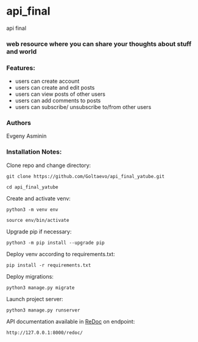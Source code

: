 # api_final
api final

### web resource where you can share your thoughts about stuff and world

### Features:

- users can create account
- users can create and edit posts
- users can view posts of other users
- users can add comments to posts
- users can subscribe/ unsubscribe to/from other users


### Authors

Evgeny Asminin

### Installation Notes:

Clone repo and change directory:

```
git clone https://github.com/Goltaevo/api_final_yatube.git
```

```
cd api_final_yatube
```

Create and activate venv:

```
python3 -m venv env
```

```
source env/bin/activate
```

Upgrade pip if necessary:

```
python3 -m pip install --upgrade pip
```

Deploy venv according to requirements.txt:

```
pip install -r requirements.txt
```

Deploy migrations:

```
python3 manage.py migrate
```

Launch project server:

```
python3 manage.py runserver
```

API documentation available in [ReDoc](https://redocly.github.io/redoc/#operation/addPet) on endpoint:

```
http://127.0.0.1:8000/redoc/
```
